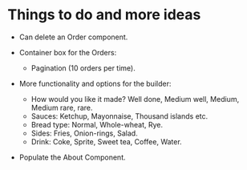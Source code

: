 # Things to do and more ideas

<!-- - Handle the ContactData action redirect - Instead of immediately redirect to the BurgerBuilder page upon receiving a response from the server, should redirect after receiving the confirmation message in the modal. *Happens with the NotificationBox-->

<!-- - Add dates to the each Order component in the Orders component. -->

<!-- - Accordion UI for each Order component. *Split Order into OrderCard and OrderData -->

<!-- - Sort Orders by placing the most recent order on the top of the Orders stack. -->

<!-- - Add 'Order number' field for orders to better track them. *Parsed the Firebase orderId for better readability -->

- Can delete an Order component.

- Container box for the Orders:
  <!-- - Sort options for the orders: Newest, Oldest.
  - Search box for searching orders by number or ID. -->
  - Pagination (10 orders per time).

- More functionality and options for the builder:
  - How would you like it made? Well done, Medium well, Medium, Medium rare, rare.
  - Sauces: Ketchup, Mayonnaise, Thousand islands etc.
  - Bread type: Normal, Whole-wheat, Rye.
  - Sides: Fries, Onion-rings, Salad.
  - Drink: Coke, Sprite, Sweet tea, Coffee, Water.

- Populate the About Component.

<!-- - Global messages component: a little box that sits off screen when not prompt, and whenever an 'important' event (i.e: sign up, sign in, sign out ,order received, etc) happend in the app it is prompt to the screen from the top announcing event success (or failure). -->

<!-- - More UI upgrades. -->
